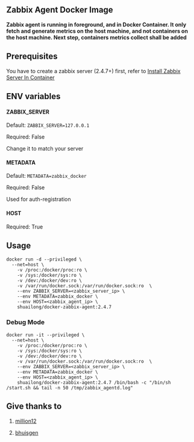 ## Zabbix Agent Docker Image

**Zabbix agent is running in foreground, and in Docker Container.  It only fetch and generate metrics on the host machine, and not containers on the host machine.  Next step, containers metrics collect shall be added** 

## Prerequisites
You have to create a zabbix server (2.4.7+) first, refer to [Install Zabbix Server In Container](https://hub.docker.com/r/zabbix/zabbix-server-2.4/ "zabbix-server")

## ENV variables

#### ZABBIX_SERVER
Default: `ZABBIX_SERVER=127.0.0.1`

Required: False

Change it to match your server

#### METADATA
Default: `METADATA=zabbix_docker`

Required: False

Used for auth-registration

#### HOST
Required: True

## Usage
```
docker run -d --privileged \
  --net=host \
	-v /proc:/docker/proc:ro \
	-v /sys:/docker/sys:ro \
	-v /dev:/docker/dev:ro \
	-v /var/run/docker.sock:/var/run/docker.sock:ro  \
	--env ZABBIX_SERVER=<zabbix_server_ip> \
	--env METADATA=zabbix_docker \
	--env HOST=<zabbix_agent_ip> \
	shuailong/docker-zabbix-agent:2.4.7
```

### Debug Mode
```
docker run -it --privileged \
  --net=host \
	-v /proc:/docker/proc:ro \
	-v /sys:/docker/sys:ro \
	-v /dev:/docker/dev:ro \
	-v /var/run/docker.sock:/var/run/docker.sock:ro  \
	--env ZABBIX_SERVER=<zabbix_server_ip> \
	--env METADATA=zabbix_docker \
	--env HOST=<zabbix_agent_ip> \
	shuailong/docker-zabbix-agent:2.4.7 /bin/bash -c "/bin/sh /start.sh && tail -n 50 /tmp/zabbix_agentd.log"
```  

## Give thanks to
1. [million12](https://github.com/million12/docker-zabbix-agent, "million12")

2. [bhuisgen](https://github.com/bhuisgen/docker-zabbix-coreos, "bhuisgen")
